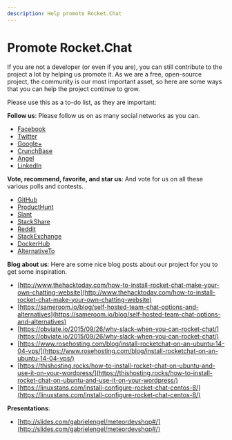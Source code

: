 ```yaml
---
description: Help promote Rocket.Chat
---
```


# Promote Rocket.Chat

If you are not a developer (or even if you are), you can still contribute to the project a lot by helping us promote it. As we are a free, open-source project, the community is our most important asset, so here are some ways that you can help the project continue to grow.

Please use this as a to-do list, as they are important:

**Follow us**: Please follow us on as many social networks as you can.

* [Facebook](https://www.facebook.com/RocketChat)
* [Twitter](https://twitter.com/RocketChat)
* [Google+](https://plus.google.com/+RocketChatApp)
* [CrunchBase](https://www.crunchbase.com/organization/rocket-chat)
* [Angel](https://angel.co/rocket-chat)
* [LinkedIn](https://www.linkedin.com/company/rocket-chat)

**Vote, recommend, favorite, and star us**: And vote for us on all these various polls and contests.

* [GitHub](https://github.com/RocketChat/Rocket.Chat)
* [ProductHunt](http://www.producthunt.com/tech/rocket-chat)
* [Slant](http://www.slant.co/topics/3346/\~what-are-the-best-on-site-alternatives-to-slack)
* [StackShare](http://stackshare.io/stackups/lets-chat-vs-rocketchat-vs-mattermost)
* [Reddit](https://redd.it/3hbdrc)
* [StackExchange](http://softwarerecs.stackexchange.com/questions/18754/)
* [DockerHub](https://hub.docker.com/\_/rocket.chat/)
* [AlternativeTo](https://alternativeto.net/software/rocket-chat/)

**Blog about us**: Here are some nice blog posts about our project for you to get some inspiration.

* [http://www.thehacktoday.com/how-to-install-rocket-chat-make-your-own-chatting-website](http://www.thehacktoday.com/how-to-install-rocket-chat-make-your-own-chatting-website)
* [https://sameroom.io/blog/self-hosted-team-chat-options-and-alternatives](https://sameroom.io/blog/self-hosted-team-chat-options-and-alternatives)
* [https://obviate.io/2015/09/26/why-slack-when-you-can-rocket-chat/](https://obviate.io/2015/09/26/why-slack-when-you-can-rocket-chat/)
* [https://www.rosehosting.com/blog/install-rocketchat-on-an-ubuntu-14-04-vps/](https://www.rosehosting.com/blog/install-rocketchat-on-an-ubuntu-14-04-vps/)
* [https://thishosting.rocks/how-to-install-rocket-chat-on-ubuntu-and-use-it-on-your-wordpress/](https://thishosting.rocks/how-to-install-rocket-chat-on-ubuntu-and-use-it-on-your-wordpress/)
* [https://linuxstans.com/install-configure-rocket-chat-centos-8/](https://linuxstans.com/install-configure-rocket-chat-centos-8/)

**Presentations**:

* [http://slides.com/gabrielengel/meteordevshop#/](http://slides.com/gabrielengel/meteordevshop#/)
